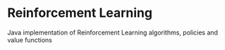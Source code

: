 Reinforcement Learning
======================

Java implementation of Reinforcement Learning algorithms, policies and value functions
